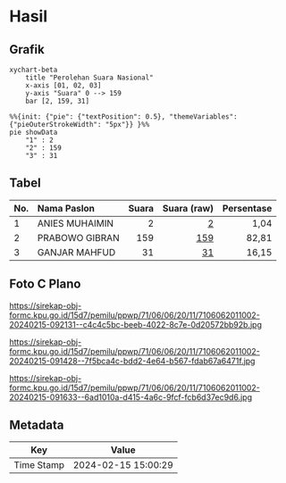 # Hasil

## Grafik

```mermaid
xychart-beta
    title "Perolehan Suara Nasional"
    x-axis [01, 02, 03]
    y-axis "Suara" 0 --> 159
    bar [2, 159, 31]
```

```mermaid
%%{init: {"pie": {"textPosition": 0.5}, "themeVariables": {"pieOuterStrokeWidth": "5px"}} }%%
pie showData
    "1" : 2
    "2" : 159
    "3" : 31
```

## Tabel

| No. | Nama Paslon    | Suara | Suara (raw) | Persentase |
|:--- |:-------------- | -----:| -----------:| ----------:|
| 1   | ANIES MUHAIMIN | 2     | [2][p-1]    | 1,04       |
| 2   | PRABOWO GIBRAN | 159   | [159][p-2]  | 82,81      |
| 3   | GANJAR MAHFUD  | 31    | [31][p-3]   | 16,15      |


[p-1]: https://github.com/gigit-pemilu/pemilu-2024/blob/main/pilpres/hitung-suara/sub/71-sulawesi-utara/sub/06-minahasa-utara/sub/06-likupang-barat/sub/2011-bahoi/sub/002-tps/sub/paslon-1.txt
[p-2]: https://github.com/gigit-pemilu/pemilu-2024/blob/main/pilpres/hitung-suara/sub/71-sulawesi-utara/sub/06-minahasa-utara/sub/06-likupang-barat/sub/2011-bahoi/sub/002-tps/sub/paslon-2.txt
[p-3]: https://github.com/gigit-pemilu/pemilu-2024/blob/main/pilpres/hitung-suara/sub/71-sulawesi-utara/sub/06-minahasa-utara/sub/06-likupang-barat/sub/2011-bahoi/sub/002-tps/sub/paslon-3.txt

## Foto C Plano

https://sirekap-obj-formc.kpu.go.id/15d7/pemilu/ppwp/71/06/06/20/11/7106062011002-20240215-092131--c4c4c5bc-beeb-4022-8c7e-0d20572bb92b.jpg

https://sirekap-obj-formc.kpu.go.id/15d7/pemilu/ppwp/71/06/06/20/11/7106062011002-20240215-091428--7f5bca4c-bdd2-4e64-b567-fdab67a6471f.jpg

https://sirekap-obj-formc.kpu.go.id/15d7/pemilu/ppwp/71/06/06/20/11/7106062011002-20240215-091633--6ad1010a-d415-4a6c-9fcf-fcb6d37ec9d6.jpg


## Metadata

| Key        | Value               |
| ---------- | ------------------- |
| Time Stamp | 2024-02-15 15:00:29 |



